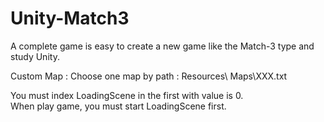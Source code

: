 # Unity-Match3

A complete game is easy to create a new game like the Match-3 type and study Unity.

Custom Map :Choose one map by path : Resources\ Maps\XXX.txt
You must index LoadingScene in the first with value is 0.  When play game, you must start LoadingScene first.